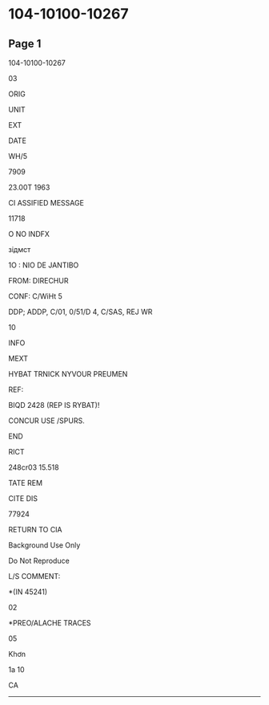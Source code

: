 # 104-10100-10267

## Page 1

104-10100-10267

03

ORIG

UNIT

EXT

DATE

WH/5

7909

23.00T 1963

CI ASSIFIED MESSAGE

11718

O NO INDFX

зідмст

1O : NIO DE JANTIBO

FROM: DIRECHUR

CONF: C/WiHt 5

DDP; ADDP, C/01, 0/51/D 4, C/SAS, REJ WR

10

INFO

MEXT

HYBAT TRNICK NYVOUR PREUMEN

REF:

BIQD 2428 (REP IS RYBAT)!

CONCUR USE /SPURS.

END

RICT

248сr03 15.518

TATE REM

CITE DIS

77924

RETURN TO CIA

Background Use Only

Do Not Reproduce

L/S COMMENT:

*(IN 45241)

02

*PREO/ALACHE TRACES

05

Khơn

1a 10

CA

---

